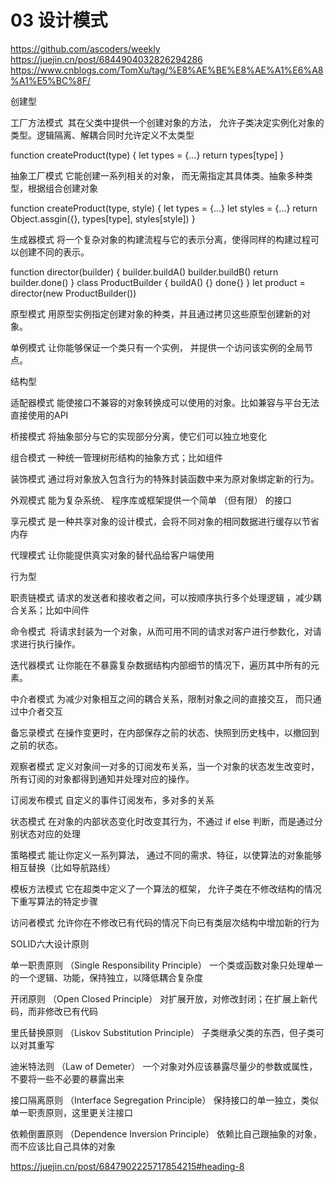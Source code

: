 # 03 设计模式

https://github.com/ascoders/weekly
https://juejin.cn/post/6844904032826294286
https://www.cnblogs.com/TomXu/tag/%E8%AE%BE%E8%AE%A1%E6%A8%A1%E5%BC%8F/


创建型

工厂方法模式  其在父类中提供一个创建对象的方法， 允许子类决定实例化对象的类型。逻辑隔离、解耦合同时允许定义不太类型

function createProduct(type) {
	let types = {…}
	return types[type]
}

抽象工厂模式  它能创建一系列相关的对象， 而无需指定其具体类。抽象多种类型，根据组合创建对象

function createProduct(type, style) {
	let types = {…}
	let styles = {…}
	return Object.assgin({}, types[type], styles[style])
}

生成器模式  将一个复杂对象的构建流程与它的表示分离，使得同样的构建过程可以创建不同的表示。

function director(builder) {
	builder.buildA()
	builder.buildB()
	return builder.done()
}
class ProductBuilder {
	buildA() {}
	done{}
}
let product = director(new ProductBuilder())

原型模式  用原型实例指定创建对象的种类，并且通过拷贝这些原型创建新的对象。

单例模式  让你能够保证一个类只有一个实例， 并提供一个访问该实例的全局节点。


结构型

适配器模式  能使接口不兼容的对象转换成可以使用的对象。比如兼容与平台无法直接使用的API

桥接模式  将抽象部分与它的实现部分分离，使它们可以独立地变化

组合模式  一种统一管理树形结构的抽象方式；比如组件

装饰模式  通过将对象放入包含行为的特殊封装函数中来为原对象绑定新的行为。

外观模式  能为复杂系统、 程序库或框架提供一个简单 （但有限） 的接口

享元模式  是一种共享对象的设计模式，会将不同对象的相同数据进行缓存以节省内存

代理模式  让你能提供真实对象的替代品给客户端使用


行为型

职责链模式  请求的发送者和接收者之间，可以按顺序执行多个处理逻辑 ，减少耦合关系；比如中间件

命令模式   将请求封装为一个对象，从而可用不同的请求对客户进行参数化，对请求进行执行操作。

迭代器模式  让你能在不暴露复杂数据结构内部细节的情况下，遍历其中所有的元素。

中介者模式  为减少对象相互之间的耦合关系，限制对象之间的直接交互， 而只通过中介者交互

备忘录模式  在操作变更时，在内部保存之前的状态、快照到历史栈中，以撤回到之前的状态。

观察者模式  定义对象间一对多的订阅发布关系，当一个对象的状态发生改变时，所有订阅的对象都得到通知并处理对应的操作。

订阅发布模式  自定义的事件订阅发布，多对多的关系

状态模式  在对象的内部状态变化时改变其行为，不通过 if else 判断，而是通过分别状态对应的处理

策略模式  能让你定义一系列算法， 通过不同的需求、特征，以使算法的对象能够相互替换（比如导航路线）

模板方法模式  它在超类中定义了一个算法的框架， 允许子类在不修改结构的情况下重写算法的特定步骤

访问者模式 允许你在不修改已有代码的情况下向已有类层次结构中增加新的行为


SOLID六大设计原则

单一职责原则 （Single Responsibility Principle）
一个类或函数对象只处理单一的一个逻辑、功能，保持独立，以降低耦合复杂度

开闭原则 （Open Closed Principle）
对扩展开放，对修改封闭；在扩展上新代码，而非修改已有代码

里氏替换原则 （Liskov Substitution Principle）
子类继承父类的东西，但子类可以对其重写

迪米特法则 （Law of Demeter）
一个对象对外应该暴露尽量少的参数或属性，不要将一些不必要的暴露出来

接口隔离原则 （Interface Segregation Principle）
保持接口的单一独立，类似单一职责原则，这里更关注接口

依赖倒置原则 （Dependence Inversion Principle）
依赖比自己跟抽象的对象，而不应该比自己具体的对象


https://juejin.cn/post/6847902225717854215#heading-8


